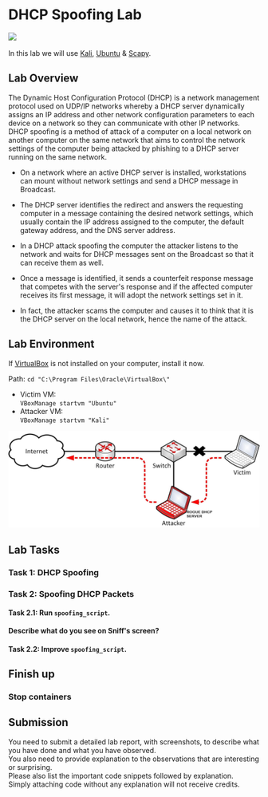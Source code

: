 # DHCP Spoofing Lab
![](https://img.shields.io/badge/license-Apache--2.0-brightgreen.svg)

In this lab we will use [Kali](https://www.kali.org), [Ubuntu](https://www.ubuntu.com) & [Scapy](https://scapy.net/). 

## Lab Overview
The Dynamic Host Configuration Protocol (DHCP) is a network management protocol used on UDP/IP networks whereby a DHCP server dynamically assigns an IP address and other network configuration parameters to each device on a network so they can communicate with other IP networks.
DHCP spoofing is a method of attack of a computer on a local network on another computer on the same network that aims to control the network settings of the computer being attacked by phishing to a DHCP server running on the same network.

- On a network where an active DHCP server is installed, workstations can mount without network settings and send a DHCP message in Broadcast.

- The DHCP server identifies the redirect and answers the requesting computer in a message containing the desired network settings, which usually contain the IP address assigned to the computer, the default gateway address, and the DNS server address.

- In a DHCP attack spoofing the computer the attacker listens to the network and waits for DHCP messages sent on the Broadcast so that it can receive them as well.

- Once a message is identified, it sends a counterfeit response message that competes with the server's response and if the affected computer receives its first message, it will adopt the network settings set in it.

- In fact, the attacker scams the computer and causes it to think that it is the DHCP server on the local network, hence the name of the attack.

## Lab Environment
If [VirtualBox](https://www.virtualbox.org) is not installed on your computer, install it now.<br>

Path: `cd "C:\Program Files\Oracle\VirtualBox\"`<br>

- Victim VM:<br>
  `VBoxManage startvm "Ubuntu"`<br>
- Attacker VM:<br>
  `VBoxManage startvm "Kali"`<br>

![](Images/dhcp_spoofing.jpg)

## Lab Tasks
### Task 1: DHCP Spoofing

### Task 2: Spoofing DHCP Packets
#### Task 2.1: Run `spoofing_script`.
**Describe what do you see on Sniff's screen?**

#### Task 2.2: Improve `spoofing_script`.


## Finish up

### Stop containers

## Submission
You need to submit a detailed lab report, with screenshots, to describe what you have done and what you have observed.<br>
You also need to provide explanation to the observations that are interesting or surprising.<br>
Please also list the important code snippets followed by explanation.<br>
Simply attaching code without any explanation will not receive credits.
